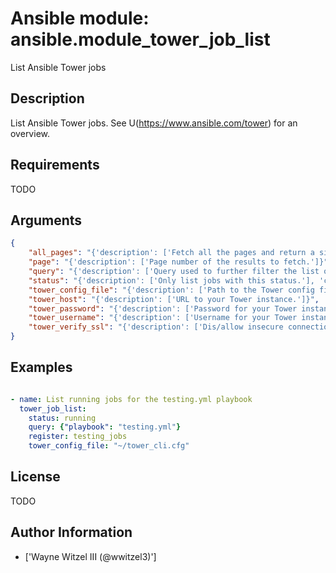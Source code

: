 # Ansible module: ansible.module_tower_job_list


List Ansible Tower jobs

## Description

List Ansible Tower jobs. See U(https://www.ansible.com/tower) for an overview.

## Requirements

TODO

## Arguments

``` json
{
    "all_pages": "{'description': ['Fetch all the pages and return a single result.'], 'type': 'bool', 'default': False}",
    "page": "{'description': ['Page number of the results to fetch.']}",
    "query": "{'description': ['Query used to further filter the list of jobs. C({"foo":"bar"}) will be passed at C(?foo=bar)']}",
    "status": "{'description': ['Only list jobs with this status.'], 'choices': ['pending', 'waiting', 'running', 'error', 'failed', 'canceled', 'successful']}",
    "tower_config_file": "{'description': ['Path to the Tower config file. See notes.']}",
    "tower_host": "{'description': ['URL to your Tower instance.']}",
    "tower_password": "{'description': ['Password for your Tower instance.']}",
    "tower_username": "{'description': ['Username for your Tower instance.']}",
    "tower_verify_ssl": "{'description': ['Dis/allow insecure connections to Tower. If C(no), SSL certificates will not be validated. This should only be used on personally controlled sites using self-signed certificates.'], 'type': 'bool', 'default': True}",
}
```

## Examples


``` yaml

- name: List running jobs for the testing.yml playbook
  tower_job_list:
    status: running
    query: {"playbook": "testing.yml"}
    register: testing_jobs
    tower_config_file: "~/tower_cli.cfg"

```

## License

TODO

## Author Information
  - ['Wayne Witzel III (@wwitzel3)']
